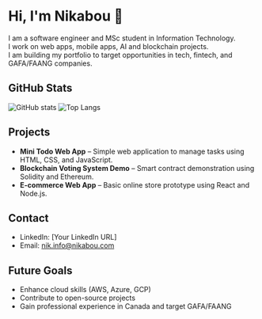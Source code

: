 # Hi, I'm Nikabou 👋
I am a software engineer and MSc student in Information Technology.  
I work on web apps, mobile apps, AI and blockchain projects.  
I am building my portfolio to target opportunities in tech, fintech, and GAFA/FAANG companies.

## GitHub Stats
![GitHub stats](https://github-readme-stats.vercel.app/api?username=nik552&show_icons=true&theme=radical)
![Top Langs](https://github-readme-stats.vercel.app/api/top-langs/?username=nik552&layout=compact&theme=radical)

## Projects
- **Mini Todo Web App** – Simple web application to manage tasks using HTML, CSS, and JavaScript.  
- **Blockchain Voting System Demo** – Smart contract demonstration using Solidity and Ethereum.  
- **E-commerce Web App** – Basic online store prototype using React and Node.js.  

## Contact
- LinkedIn: [Your LinkedIn URL]  
- Email: nik.info@nikabou.com  

## Future Goals
- Enhance cloud skills (AWS, Azure, GCP)  
- Contribute to open-source projects  
- Gain professional experience in Canada and target GAFA/FAANG
